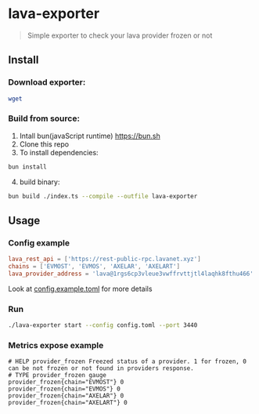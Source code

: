 # lava-exporter
> Simple exporter to check your lava provider frozen or not 

## Install  

### Download exporter: 
```bash 
wget 
```
### Build from source: 
1. Intall bun(javaScript runtime) https://bun.sh
2. Clone this repo
3. To install dependencies:
```bash
bun install
```
4. build binary:
```bash
bun build ./index.ts --compile --outfile lava-exporter  
```
## Usage 
### Config example 
```toml
lava_rest_api = ['https://rest-public-rpc.lavanet.xyz']
chains = ['EVMOST', 'EVMOS', 'AXELAR', 'AXELART']
lava_provider_address = 'lava@1rgs6cp3vleue3vwffrvttjtl4laqhk8fthu466' 
```
Look at [config.example.toml](config.example.toml) for more details
### Run
```bash
./lava-exporter start --config config.toml --port 3440 
```

### Metrics expose example 
```
# HELP provider_frozen Freezed status of a provider. 1 for frozen, 0 can be not frozen or not found in providers response.
# TYPE provider_frozen gauge
provider_frozen{chain="EVMOST"} 0
provider_frozen{chain="EVMOS"} 0
provider_frozen{chain="AXELAR"} 0
provider_frozen{chain="AXELART"} 0
```
